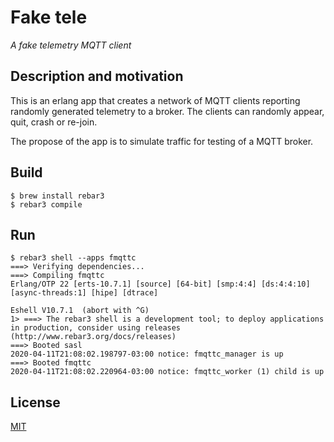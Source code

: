 # Fake tele
_A fake telemetry MQTT client_

## Description and motivation

This is an erlang app that creates a network of MQTT clients reporting randomly generated telemetry to a broker. The clients can randomly appear, quit, crash or re-join.

The propose of the app is to simulate traffic for testing of a MQTT broker.

## Build

```
$ brew install rebar3
$ rebar3 compile
```

## Run

```
$ rebar3 shell --apps fmqttc
===> Verifying dependencies...
===> Compiling fmqttc
Erlang/OTP 22 [erts-10.7.1] [source] [64-bit] [smp:4:4] [ds:4:4:10] [async-threads:1] [hipe] [dtrace]

Eshell V10.7.1  (abort with ^G)
1> ===> The rebar3 shell is a development tool; to deploy applications in production, consider using releases (http://www.rebar3.org/docs/releases)
===> Booted sasl
2020-04-11T21:08:02.198797-03:00 notice: fmqttc_manager is up
===> Booted fmqttc
2020-04-11T21:08:02.220964-03:00 notice: fmqttc_worker (1) child is up

```

## License

[MIT](https://github.com/eiri/fake-tele/blob/master/LICENSE)
